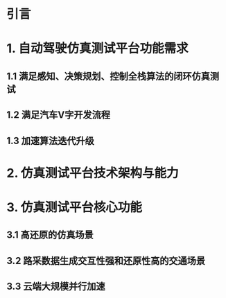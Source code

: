 # 引言

# 1. 自动驾驶仿真测试平台功能需求

## 1.1 满足感知、决策规划、控制全栈算法的闭环仿真测试

## 1.2 满足汽车V字开发流程

## 1.3 加速算法迭代升级

# 2. 仿真测试平台技术架构与能力

# 3. 仿真测试平台核心功能

## 3.1 高还原的仿真场景

## 3.2 路采数据生成交互性强和还原性高的交通场景

## 3.3 云端大规模并行加速
